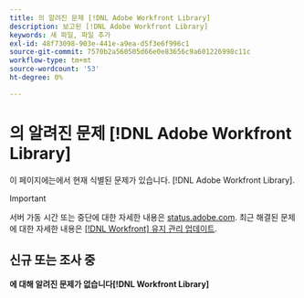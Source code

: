 ```yaml
---
title: 의 알려진 문제 [!DNL Adobe Workfront Library]
description: 보고된 [!DNL Adobe Workfront Library]
keywords: 새 파일, 파일 추가
exl-id: 48f73098-903e-441e-a9ea-d5f3e6f996c1
source-git-commit: 7570b2a560505d66e0e83656c9a601226998c11c
workflow-type: tm+mt
source-wordcount: '53'
ht-degree: 0%

---
```


# 의 알려진 문제 [!DNL Adobe Workfront Library]

이 페이지에는에서 현재 식별된 문제가 있습니다. [!DNL Adobe Workfront Library].

>[!IMPORTANT]
>
>서버 가동 시간 또는 중단에 대한 자세한 내용은 [status.adobe.com](https://status.adobe.com). 최근 해결된 문제에 대한 자세한 내용은 [[!DNL Workfront] 유지 관리 업데이트](../maintenance/current-updates.md).


## 신규 또는 조사 중

**에 대해 알려진 문제가 없습니다[!DNL Workfront Library]**

<!--


-->
